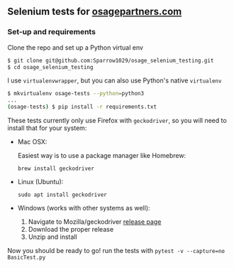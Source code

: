 ## Selenium tests for [osagepartners.com](https://www.osagepartners.com)

### Set-up and requirements
Clone the repo and set up a Python virtual env

```bash
$ git clone git@github.com:Sparrow1029/osage_selenium_testing.git
$ cd osage_selenium_testing
```
I use `virtualenvwrapper`, but you can also use Python's native `virtualenv`
```bash
$ mkvirtualenv osage-tests --python=python3
...
(osage-tests) $ pip install -r requirements.txt
```
These tests currently only use Firefox with `geckodriver`, so you will need to install that for your system:
* Mac OSX:

   Easiest way is to use a package manager like Homebrew:
   
   `brew install geckodriver`
* Linux (Ubuntu):

   `sudo apt install geckodriver`
* Windows (works with other systems as well):
   1. Navigate to Mozilla/geckodriver [release page](https://github.com/mozilla/geckodriver/releases)
   2. Download the proper release
   3. Unzip and install

Now you should be ready to go!
run the tests with `pytest -v --capture=no BasicTest.py`
